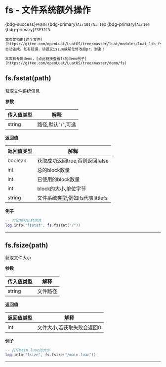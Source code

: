 # fs - 文件系统额外操作

{bdg-success}`已适配` {bdg-primary}`Air101/Air103` {bdg-primary}`Air105` {bdg-primary}`ESP32C3`

```{note}
本页文档由[这个文件](https://gitee.com/openLuat/LuatOS/tree/master/luat/modules/luat_lib_fs.c)自动生成。如有错误，请提交issue或帮忙修改后pr，谢谢！
```

```{tip}
本库有专属demo，[点此链接查看fs的demo例子](https://gitee.com/openLuat/LuatOS/tree/master/demo/fs)
```

## fs.fsstat(path)

获取文件系统信息

**参数**

|传入值类型|解释|
|-|-|
|string|路径,默认"/",可选|

**返回值**

|返回值类型|解释|
|-|-|
|boolean|获取成功返回true,否则返回false|
|int|总的block数量|
|int|已使用的block数量|
|int|block的大小,单位字节|
|string|文件系统类型,例如lfs代表littlefs|

**例子**

```lua
-- 打印根分区的信息
log.info("fsstat", fs.fsstat("/"))

```

---

## fs.fsize(path)

获取文件大小

**参数**

|传入值类型|解释|
|-|-|
|string|文件路径|

**返回值**

|返回值类型|解释|
|-|-|
|int|文件大小,若获取失败会返回0|

**例子**

```lua
-- 打印main.luac的大小
log.info("fsize", fs.fsize("/main.luac"))

```

---

